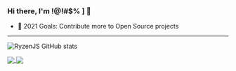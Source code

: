 ### Hi there, I'm !@!#$% ] 👋

- 🥅 2021 Goals: Contribute more to Open Source projects

---
![RyzenJS GitHub stats](https://github-readme-stats.vercel.app/api?username=RyzenJS&show_icons=true&theme=radical)

<a href="https://github.com/RyzenJS/github-readme-stats">
  <img align="center" src="https://github-readme-stats.vercel.app/api?username=RyzenJS&show_icons=true&theme=radical" />
</a>
<a href="https://github.com/RyzenJS/convoychat">
  <img align="center" src="https://github-readme-stats.vercel.app/api/pin/?RyzenJS=anuraghazra&repo=convoychat" />
</a>